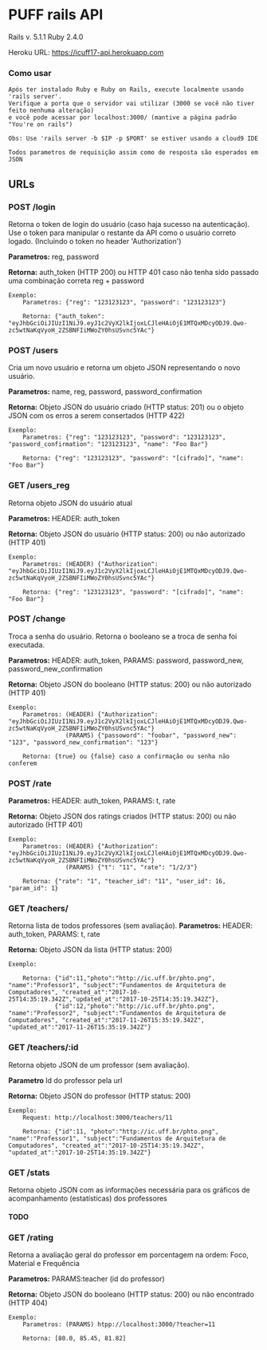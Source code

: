 # PUFF rails API

Rails v. 5.1.1
Ruby 2.4.0

Heroku URL: https://icuff17-api.herokuapp.com

### Como usar

    Após ter instalado Ruby e Ruby on Rails, execute localmente usando 'rails server'.
    Verifique a porta que o servidor vai utilizar (3000 se você não tiver feito nenhuma alteração)
    e você pode acessar por localhost:3000/ (mantive a página padrão "You're on rails")

    Obs: Use 'rails server -b $IP -p $PORT' se estiver usando a cloud9 IDE

    Todos parametros de requisição assim como de resposta são esperados em JSON

## URLs

### POST /login

Retorna o token de login do usuário (caso haja sucesso na autenticação). 
Use o token para manipular o restante da API como o usuário correto logado. 
(Incluindo o token no header 'Authorization')

**Parametros:** reg, password

**Retorna:** auth_token (HTTP 200) ou HTTP 401 caso não tenha sido passado uma combinação correta reg + password

    Exemplo:
        Parametros: {"reg": "123123123", "password": "123123123"}

        Retorna: {"auth_token": "eyJhbGciOiJIUzI1NiJ9.eyJ1c2VyX2lkIjoxLCJleHAiOjE1MTQxMDcyODJ9.Qwo-zc5wtNaKqVyoH_2ZSBNFIiMWoZY0hsUSvnc5YAc"}


### POST /users

Cria um novo usuário e retorna um objeto JSON representando o novo usuário.

**Parametros:** name, reg, password, password_confirmation

**Retorna:** Objeto JSON do usuário criado (HTTP status: 201) ou o objeto JSON com os erros a serem consertados (HTTP 422)

    Exemplo:
        Parametros: {"reg": "123123123", "password": "123123123", "password_confirmation": "123123123", "name": "Foo Bar"}

        Retorna: {"reg": "123123123", "password": "[cifrado]", "name": "Foo Bar"}

### GET /users_reg

Retorna objeto JSON do usuário atual

**Parametros:** HEADER: auth_token

**Retorna:** Objeto JSON do usuário (HTTP status: 200) ou não autorizado (HTTP 401)

    Exemplo:
        Parametros: (HEADER) {"Authorization": "eyJhbGciOiJIUzI1NiJ9.eyJ1c2VyX2lkIjoxLCJleHAiOjE1MTQxMDcyODJ9.Qwo-zc5wtNaKqVyoH_2ZSBNFIiMWoZY0hsUSvnc5YAc"}

        Retorna: {"reg": "123123123", "password": "[cifrado]", "name": "Foo Bar"}

### POST /change

Troca a senha do usuário.
Retorna o booleano se a troca de senha foi executada.

**Parametros:** HEADER: auth_token, PARAMS: password, password_new, password_new_confirmation

**Retorna:** Objeto JSON do booleano (HTTP status: 200) ou não autorizado (HTTP 401)

    Exemplo:
        Parametros: (HEADER) {"Authorization": "eyJhbGciOiJIUzI1NiJ9.eyJ1c2VyX2lkIjoxLCJleHAiOjE1MTQxMDcyODJ9.Qwo-zc5wtNaKqVyoH_2ZSBNFIiMWoZY0hsUSvnc5YAc"}
                    (PARAMS) {"passoword": "foobar", "password_new": "123", "password_new_confirmation": "123"}

        Retorna: {true} ou {false} caso a confirmação ou senha não conferem
        
### POST /rate
         
**Parametros:** HEADER: auth_token, PARAMS: t, rate

**Retorna:** Objeto JSON dos ratings criados (HTTP status: 200) ou não autorizado (HTTP 401)

    Exemplo:
        Parametros: (HEADER) {"Authorization": "eyJhbGciOiJIUzI1NiJ9.eyJ1c2VyX2lkIjoxLCJleHAiOjE1MTQxMDcyODJ9.Qwo-zc5wtNaKqVyoH_2ZSBNFIiMWoZY0hsUSvnc5YAc"}
                    (PARAMS) {"t": "11", "rate": "1/2/3"}

        Retorna: {"rate": "1", "teacher_id": "11", "user_id": 16, "param_id": 1}
        
### GET /teachers/

Retorna lista de todos professores (sem avaliação).
**Parametros:** HEADER: auth_token, PARAMS: t, rate

**Retorna:** Objeto JSON da lista (HTTP status: 200)

    Exemplo:
    
        Retorna: {"id":11,"photo":"http://ic.uff.br/phto.png", "name":"Professor1", "subject":"Fundamentos de Arquitetura de Computadores", "created_at":"2017-10-25T14:35:19.342Z","updated_at":"2017-10-25T14:35:19.342Z"},
                 {"id":12,"photo":"http://ic.uff.br/phto.png", "name":"Professor2", "subject":"Fundamentos de Arquitetura de Computadores", "created_at":"2017-11-26T15:35:19.342Z", "updated_at":"2017-11-26T15:35:19.342Z"}
                 
                 
### GET /teachers/:id

Retorna objeto JSON de um professor (sem avaliação).

**Parametro** Id do professor pela url

**Retorna:** Objeto JSON do professor (HTTP status: 200)

    Exemplo:
        Request: http://localhost:3000/teachers/11
    
        Retorna: {"id":11, "photo":"http://ic.uff.br/phto.png", "name":"Professor1", "subject":"Fundamentos de Arquitetura de Computadores", "created_at":"2017-10-25T14:35:19.342Z", "updated_at":"2017-10-25T14:35:19.342Z"}
        
### GET /stats

Retorna objeto JSON com as informações necessária para os gráficos de acompanhamento (estatísticas)
dos professores

#### TODO

### GET /rating

Retorna a avaliação geral do professor em porcentagem na ordem: Foco, Material e Frequência

**Parametros:** PARAMS:teacher (id do professor)

**Retorna:** Objeto JSON do booleano (HTTP status: 200) ou não encontrado (HTTP 404)

    Exemplo:
        Parametros: (PARAMS) htpp://localhost:3000/?teacher=11

        Retorna: [80.0, 85.45, 81.82]
